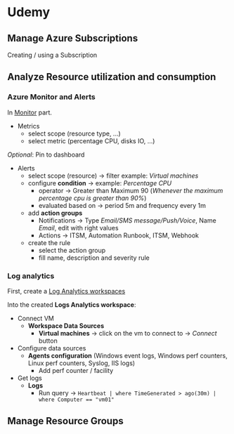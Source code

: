 # Udemy

## Manage Azure Subscriptions  

Creating / using a Subscription  

## Analyze Resource utilization and consumption  

### Azure Monitor and Alerts  

In [Monitor](https://portal.azure.com/#blade/Microsoft_Azure_Monitoring/AzureMonitoringBrowseBlade/overview) part.  

- Metrics  
  - select scope (resource type, ...)  
  - select metric (percentage CPU, disks IO, ...)

*Optional*: Pin to dashboard  

- Alerts  
  - select scope (resource) -> filter example: *Virtual machines*  
  - configure **condition** -> example: *Percentage CPU*  
    - operator -> Greater than Maximum 90 (*Whenever the maximum percentage cpu is greater than 90%*)  
    - evaluated based on -> period 5m and frequency every 1m  
  - add **action groups**  
    - Notifications -> Type *Email/SMS message/Push/Voice*, Name *Email*, edit with right values  
    - Actions -> ITSM, Automation Runbook, ITSM, Webhook  
  - create the rule  
    - select the action group  
    - fill name, description and severity rule  

### Log analytics  

First, create a [Log Analytics workspaces](https://portal.azure.com/#blade/HubsExtension/BrowseResource/resourceType/Microsoft.OperationalInsights%2Fworkspaces)  

Into the created **Logs Analytics workspace**:  

- Connect VM  
  - **Workspace Data Sources**
    - **Virtual machines** -> click on the vm to connect to -> *Connect* button  
- Configure data sources  
  - **Agents configuration** (Windows event logs, Windows perf counters, Linux perf counters, Syslog, IIS logs)  
    - Add perf counter / facility  
- Get logs  
  - **Logs**  
    - Run query -> `Heartbeat | where TimeGenerated > ago(30m) | where Computer == "vm01"`  

## Manage Resource Groups  


